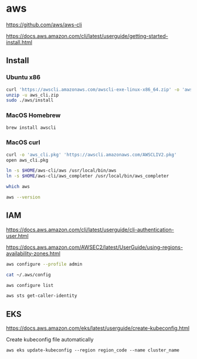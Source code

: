 # aws

https://github.com/aws/aws-cli

https://docs.aws.amazon.com/cli/latest/userguide/getting-started-install.html

## Install

### Ubuntu x86

```sh
curl 'https://awscli.amazonaws.com/awscli-exe-linux-x86_64.zip' -o 'aws_cli.zip'
unzip -u aws_cli.zip
sudo ./aws/install
```

### MacOS Homebrew

```sh
brew install awscli
```

### MacOS curl

```sh
curl -o 'aws_cli.pkg' 'https://awscli.amazonaws.com/AWSCLIV2.pkg'
open aws_cli.pkg
```

```sh
ln -s $HOME/aws-cli/aws /usr/local/bin/aws
ln -s $HOME/aws-cli/aws_completer /usr/local/bin/aws_completer
```

```sh
which aws
```

```sh
aws --version
```

## IAM

https://docs.aws.amazon.com/cli/latest/userguide/cli-authentication-user.html

https://docs.aws.amazon.com/AWSEC2/latest/UserGuide/using-regions-availability-zones.html

```sh
aws configure --profile admin
```

```sh
cat ~/.aws/config
```

```sh
aws configure list
```

```sh
aws sts get-caller-identity
```

## EKS

https://docs.aws.amazon.com/eks/latest/userguide/create-kubeconfig.html

Create kubeconfig file automatically
```
aws eks update-kubeconfig --region region_code --name cluster_name
```
